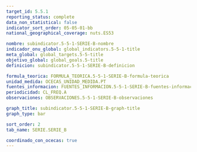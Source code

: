 ```yaml
---
target_id: 5.5.1
reporting_status: complete
data_non_statistical: false
indicator_sort_order: 05-05-01-bb
national_geographical_coverage: nuts.ES53

nombre: subindicator.5-5-1-SERIE-B-nombre
indicador_onu_global: global_indicators.5-5-1-title
meta_global: global_targets.5-5-title
objetivo_global: global_goals.5-title
definicion: subindicator.5-5-1-SERIE-B-definicion

formula_teorica: FORMULA_TEORICA.5-5-1-SERIE-B-formula-teorica
unidad_medida: OCECAS_UNIDAD_MEDIDA.PT
fuentes_informacion: FUENTES_INFORMACION.5-5-1-SERIE-B-fuentes-informacion
periodicidad: CL_FREQ.A
observaciones: OBSERVACIONES.5-5-1-SERIE-B-observaciones

graph_title: subindicator.5-5-1-SERIE-B-graph-title
graph_type: bar

sort_order: 2
tab_name: SERIE.SERIE_B

coordinado_con_ocecas: true
---
```


